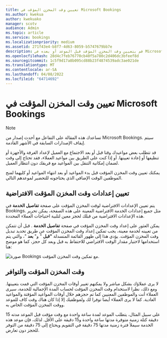 ```yaml
---
title: تعيين وقت المخزن المؤقت في Microsoft Bookings
ms.author: kwekua
author: kwekuako
manager: scotv
audience: Admin
ms.topic: article
ms.service: bookings
ms.localizationpriority: medium
ms.assetid: 271f43e4-b8f7-4d63-8059-b5747679bb7e
description: قم بتعيين وقت المخزن المؤقت قبل الموعد أو بعده في Microsoft Bookings للسماح بالوقت لتنظيف المعدات أو إعادة تعيينها.
ms.openlocfilehash: 28d4c7feb76770cb40f5a780c2d406dc3bfeef8d
ms.sourcegitcommit: 1c5f9d17a8b095cd88b23f4874539adc3ae021de
ms.translationtype: MT
ms.contentlocale: ar-SA
ms.lasthandoff: 04/08/2022
ms.locfileid: "64714692"
---
```

# <a name="set-buffer-time-in-microsoft-bookings"></a>تعيين وقت المخزن المؤقت في Microsoft Bookings

> [!NOTE]
> تساعدك هذه المقالة على التفاعل مع أحدث إصدار من Microsoft Bookings. سيتم إيقاف الإصدارات السابقة في الأشهر القادمة.

قد تتطلب بعض مواعيدك وقتا قبل أو بعد الاجتماع مع العميل لإعداد الغرفة والأجهزة أو تنظيفها أو إعادة تعيينها. أو إذا كنت على الطريق بين مواعيد العملاء، فقد تحتاج إلى وقت لضمان إمكانية التنقل بين المواعيد مع فريقك دون انتظار العميل.

يمكنك تعيين وقت المخزن المؤقت قبل بدء المواعيد أو بعد انتهاء المواعيد أو كليهما لمنح الموظفين الوقت الإضافي الذي يحتاجونه للتحضير لموعدهم التالي.

## <a name="set-buffer-time-defaults"></a>تعيين إعدادات وقت المخزن المؤقت الافتراضية

يتم تعيين الإعدادات الافتراضية لوقت المخزن المؤقت على صفحة **تفاصيل الخدمة** في Bookings. مثل جميع إعدادات الخدمة الافتراضية المعينة على هذه الصفحة، يمكن تحرير هذه الإعدادات الافتراضية من قبلك لحجز معين لتلبية احتياجات العملاء المحددة.

يمكن العثور على إعداد وقت المخزن المؤقت في صفحة **تفاصيل الخدمة** . قبل أن تتمكن من تعيينه لخدمة معينة، يجب تمكين إعداد وقت المخزن المؤقت عن طريق تحديد تبديل وقت المخزن المؤقت. يؤدي هذا إلى ظهور القائمة المنسدلة **"قبل** " و" **بعد** "، والتي يتم استخدامها لاختيار مقدار الوقت الافتراضي للاحتفاظ به قبل وبعد كل حجز، كما هو موضح هنا:

   ![صورة Bookings مع تمكين وقت المخزن المؤقت.](../media/bookings-buffertime.png)

<!--## Buffer time and appointment timing

To avoid confusion about when customers expect to meet with you, Bookings shows buffer time and actual appointment time (the time your customers expect to meet with you) on your calendar, and in email confirmations and reminders to relevant staff. For example, below is what you’d see in Bookings for an appointment with a customer that includes 15 minutes of pre-appointment buffer time.

Note that the event itself (on the left in the image below) shows lighter shading for the buffer time and darker shading for the actual customer appointment. The appointment call-out (which is opened when you select the event) specifically states that the appointment is from 9:00AM to 10:00AM with Katie Jordan and includes 15 minutes of buffer time before the appointment and 0 minutes after the appointment. Confirmations and reminders to staff similarly reference specific buffer and appointment time while the customer would only get confirmations and reminders that reference a 9:00AM to 10:00AM appointment time.

   ![Image of Bookings appointment call-out with buffer time showing.](../media/bookings-buffertime-callout.png)
-->

## <a name="buffer-time-and-availability"></a>وقت المخزن المؤقت والتوافر

لا يرى عملاؤك بشكل مباشر ولا يمكنهم تغيير أوقات المخزن المؤقت التي قمت بتعيينها. ومع ذلك، نظرا لاستخدام وقت المخزن المؤقت لحساب المدة الإجمالية للخدمة، سيرى العملاء أنت والموظفين المعنيين كما تم حجزهم خلال أوقات المواعيد المؤقتة والمواعيد العادية. كما لا يرى العملاء أيضا توفرا لك ولموظفيك إلا إذا كان هناك وقت كاف للموعد ووقت المخزن المؤقت الخاص به.

على سبيل المثال، يتطلب الموعد لمدة ساعة واحدة مع وقت مؤقت قبل الموعد مدته 15 دقيقة كتلة زمنية متوفرة مدتها ساعة واحدة و15 دقيقة على الأقل. لذلك، فإن موعد هذه الخدمة سيملأ فترة زمنية مدتها 75 دقيقة في التقويم ويحتاج إلى 75 دقيقة من التوفر للحجز دون تعارض.
